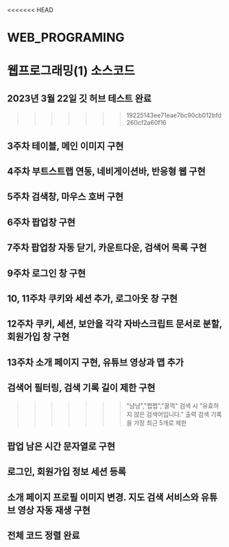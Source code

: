 <<<<<<< HEAD
# WEB_PROGRAMING
웹프로그래밍(1) 소스코드
=======

## 2023년 3월 22일 깃 허브 테스트 완료
>>>>>>> 19225143ee71eae7bc90cb012bfd260cf2a60f16

## 3주차 테이블, 메인 이미지 구현

## 4주차 부트스트랩 연동, 네비게이션바, 반응형 웹 구현

## 5주차 검색창, 마우스 호버 구현

## 6주차 팝업창 구현

## 7주차 팝업창 자동 닫기, 카운트다운, 검색어 목록 구현

## 9주차 로그인 창 구현

## 10, 11주차 쿠키와 세션 추가, 로그아웃 창 구현

## 12주차 쿠키, 세션, 보안을 각각 자바스크립트 문서로 분할, 회원가입 창 구현

## 13주차 소개 페이지 구현, 유튜브 영상과 맵 추가

## 검색어 필터링, 검색 기록 길이 제한 구현
>>>>>>> "냠냠","쩝쩝","꿀꺽" 검색 시 "유효하지 않은 검색어입니다." 출력
>>>>>>> 검색 기록을 가장 최근 5개로 제한

## 팝업 남은 시간 문자열로 구현

## 로그인, 회원가입 정보 세션 등록

## 소개 페이지 프로필 이미지 변경. 지도 검색 서비스와 유튜브 영상 자동 재생 구현

## 전체 코드 정렬 완료